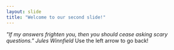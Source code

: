 ```yaml
---
layout: slide
title: "Welcome to our second slide!"
---
```

*"If my answers frighten you, then you should cease asking scary questions."  Jules Winnfield*
Use the left arrow to go back!
